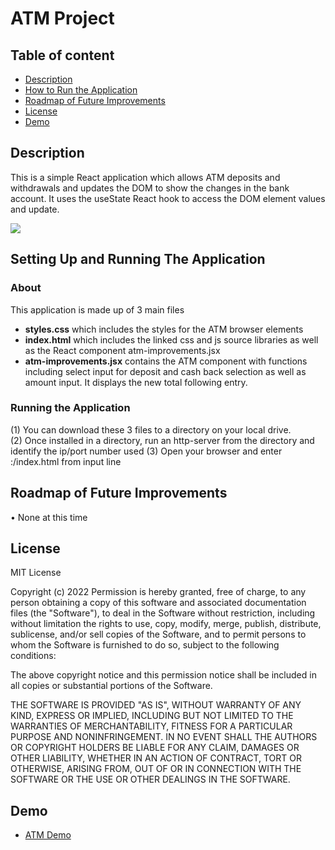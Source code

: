 # ATM Project

## Table of content

- [Description](#description)
- [How to Run the Application](#howtorun)
- [Roadmap of Future Improvements](#roadmap)
- [License](#license)
- [Demo](#demo)

## Description
This is a simple React application which allows ATM deposits and withdrawals and updates the DOM to show the changes in the bank account.  It uses the useState React hook to access the DOM element values and update.

<img src="./images/atm.jpg">

## Setting Up and Running The Application

### About
This application is made up of 3 main files
  - <b>styles.css</b> which includes the styles for the ATM browser elements
  - <b>index.html</b> which includes the linked css and js source libraries as well as the React component atm-improvements.jsx
  - <b>atm-improvements.jsx</b> contains the ATM component with functions including select input for deposit and cash back selection as well as amount input.  It displays the new total following entry.

### Running the Application
 (1) You can download these 3 files to a directory on your local drive.  
 (2) Once installed in a directory, run an http-server from the directory and identify the ip/port number used
 (3) Open your browser and enter <ip>:<port>/index.html from input line
 
## Roadmap of Future Improvements
•	None at this time

## License

MIT License

Copyright (c) 2022
Permission is hereby granted, free of charge, to any person obtaining a copy of this software and associated documentation files (the "Software"), to deal in the Software without restriction, including without limitation the rights to use, copy, modify, merge, publish, distribute, sublicense, and/or sell copies of the Software, and to permit persons to whom the Software is furnished to do so, subject to the following conditions:

The above copyright notice and this permission notice shall be included in all copies or substantial portions of the Software.

THE SOFTWARE IS PROVIDED "AS IS", WITHOUT WARRANTY OF ANY KIND, EXPRESS OR IMPLIED, INCLUDING BUT NOT LIMITED TO THE WARRANTIES OF MERCHANTABILITY, FITNESS FOR A PARTICULAR PURPOSE AND NONINFRINGEMENT. IN NO EVENT SHALL THE AUTHORS OR COPYRIGHT HOLDERS BE LIABLE FOR ANY CLAIM, DAMAGES OR OTHER LIABILITY, WHETHER IN AN ACTION OF CONTRACT, TORT OR OTHERWISE, ARISING FROM, OUT OF OR IN CONNECTION WITH THE SOFTWARE OR THE USE OR OTHER DEALINGS IN THE SOFTWARE.


## Demo

* [ATM Demo](https://pamelaarcher.github.io/atm)
